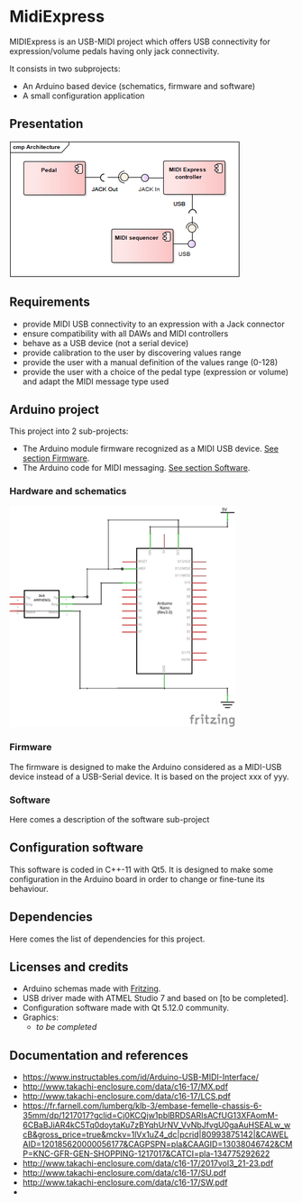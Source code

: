 # MidiExpress

MIDIExpress is an USB-MIDI project which offers USB connectivity for expression/volume pedals having only jack connectivity. 

It consists in two subprojects: 
- An Arduino based device (schematics, firmware and software)
- A small configuration application

## Presentation

![Global architecture of the project](documentation/images/architecture.png)

## Requirements
- provide MIDI USB connectivity to an expression with a Jack connector
- ensure compatibility with all DAWs and MIDI controllers
- behave as a USB device (not a serial device)
- provide calibration to the user by discovering values range
- provide the user with a manual definition of the values range (0-128)
- provide the user with a choice of the pedal type (expression or volume) and adapt the MIDI message type used

## Arduino project

This project into 2 sub-projects:
- The Arduino module firmware recognized as a MIDI USB device. [See section Firmware](#firmware).
- The Arduino code for MIDI messaging. [See section Software](#software).

### Hardware and schematics

<img src="documentation/images/board_schematics.png" width=400/>

### Firmware

The firmware is designed to make the Arduino considered as a MIDI-USB device instead of a USB-Serial device. It is based on the project xxx of yyy.

### Software

Here comes a description of the software sub-project

## Configuration software

This software is coded in C++-11 with Qt5. It is designed to make some configuration in the Arduino board in order to change or fine-tune its behaviour.

## Dependencies

Here comes the list of dependencies for this project.

## Licenses and credits

- Arduino schemas made with [Fritzing](http://fritzing.org/).
- USB driver made with ATMEL Studio 7 and based on [to be completed].
- Configuration software made with Qt 5.12.0 community.
- Graphics:
    - *to be completed*

## Documentation and references
- https://www.instructables.com/id/Arduino-USB-MIDI-Interface/
- http://www.takachi-enclosure.com/data/c16-17/MX.pdf
- http://www.takachi-enclosure.com/data/c16-17/LCS.pdf
- https://fr.farnell.com/lumberg/klb-3/embase-femelle-chassis-6-35mm/dp/1217017?gclid=Cj0KCQjw1pblBRDSARIsACfUG13XFAomM-6CBaBJiAR4kC5Tq0doytaKu7zBYqhUrNV_VvNbJfvgU0gaAuHSEALw_wcB&gross_price=true&mckv=1lVx1uZ4_dc|pcrid|80993875142|&CAWELAID=120185620000056177&CAGPSPN=pla&CAAGID=13038046742&CMP=KNC-GFR-GEN-SHOPPING-1217017&CATCI=pla-134775292622
- http://www.takachi-enclosure.com/data/c16-17/2017vol3_21-23.pdf
- http://www.takachi-enclosure.com/data/c16-17/SU.pdf
- http://www.takachi-enclosure.com/data/c16-17/SW.pdf
- 
